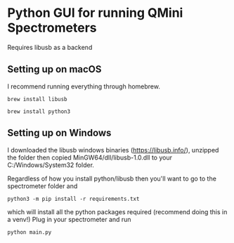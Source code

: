 # Python GUI for running QMini Spectrometers

Requires libusb as a backend

## Setting up on macOS
I recommend running everything through homebrew.

```brew install libusb```

```brew install python3```

## Setting up on Windows
I downloaded the libusb windows binaries (https://libusb.info/), unzipped the folder then copied MinGW64/dll/libusb-1.0.dll to your C:/Windows/System32 folder. 

Regardless of how you install python/libusb then you'll want to go to the spectrometer folder and 

```python3 -m pip install -r requirements.txt``` 

which will install all the python packages required (recommend doing this in a venv!)
Plug in your spectrometer and run

```python main.py```
